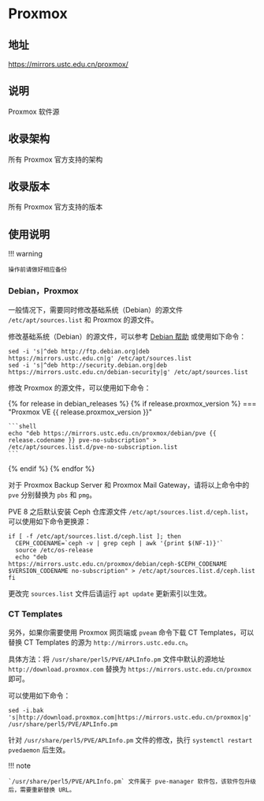 # Proxmox

## 地址

<https://mirrors.ustc.edu.cn/proxmox/>

## 说明

Proxmox 软件源

## 收录架构

所有 Proxmox 官方支持的架构

## 收录版本

所有 Proxmox 官方支持的版本

## 使用说明

!!! warning

    操作前请做好相应备份

### Debian，Proxmox

一般情况下，需要同时修改基础系统（Debian）的源文件 `/etc/apt/sources.list` 和 Proxmox 的源文件。

修改基础系统（Debian）的源文件，可以参考 [Debian 帮助](debian.md) 或使用如下命令：

```shell
sed -i 's|^deb http://ftp.debian.org|deb https://mirrors.ustc.edu.cn|g' /etc/apt/sources.list
sed -i 's|^deb http://security.debian.org|deb https://mirrors.ustc.edu.cn/debian-security|g' /etc/apt/sources.list
```

修改 Proxmox 的源文件，可以使用如下命令：

{% for release in debian_releases %}
{% if release.proxmox_version %}
=== "Proxmox VE {{ release.proxmox_version }}"

    ```shell
    echo "deb https://mirrors.ustc.edu.cn/proxmox/debian/pve {{ release.codename }} pve-no-subscription" > /etc/apt/sources.list.d/pve-no-subscription.list
    ```
{% endif %}
{% endfor %}

对于 Proxmox Backup Server 和 Proxmox Mail Gateway，请将以上命令中的 `pve` 分别替换为 `pbs` 和 `pmg`。

PVE 8 之后默认安装 Ceph 仓库源文件 `/etc/apt/sources.list.d/ceph.list`，可以使用如下命令更换源：

```shell
if [ -f /etc/apt/sources.list.d/ceph.list ]; then
  CEPH_CODENAME=`ceph -v | grep ceph | awk '{print $(NF-1)}'`
  source /etc/os-release
  echo "deb https://mirrors.ustc.edu.cn/proxmox/debian/ceph-$CEPH_CODENAME $VERSION_CODENAME no-subscription" > /etc/apt/sources.list.d/ceph.list
fi
```

更改完 `sources.list` 文件后请运行 `apt update` 更新索引以生效。

### CT Templates

另外，如果你需要使用 Proxmox 网页端或 `pveam` 命令下载 CT Templates，可以替换 CT Templates 的源为 `http://mirrors.ustc.edu.cn`。

具体方法：将 `/usr/share/perl5/PVE/APLInfo.pm` 文件中默认的源地址 `http://download.proxmox.com` 替换为 `https://mirrors.ustc.edu.cn/proxmox` 即可。

可以使用如下命令：

```shell
sed -i.bak 's|http://download.proxmox.com|https://mirrors.ustc.edu.cn/proxmox|g' /usr/share/perl5/PVE/APLInfo.pm
```

针对 `/usr/share/perl5/PVE/APLInfo.pm` 文件的修改，执行 `systemctl restart pvedaemon` 后生效。

!!! note

    `/usr/share/perl5/PVE/APLInfo.pm` 文件属于 pve-manager 软件包，该软件包升级后，需要重新替换 URL。
